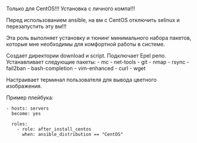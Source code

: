 Только для CentOS!!! Установка с личного компа!!!

Перед использованием ansible, на вм с CentOS отключить selinux и перезапустить эту вм!!!

Эта роль выполняет установку и тюнинг минимального набора пакетов, которые
 мне необходимы для комфортной работы в системе.

Создает директории download и script.
Подключает Epel репо.
Устанавливает следующие пакеты:
      - mc
      - net-tools
      - git
      - nmap
      - rsync
      - fail2ban
      - bash-completion
      - vim-enhanced
      - curl
      - wget

Настраивает терминал пользователя для вывода цветного изображения.

Пример плейбука:

	- hosts: servers
	  become: yes

	  roles:
	    - role: after_install_centos
	      when: ansible_distribution == "CentOS"

